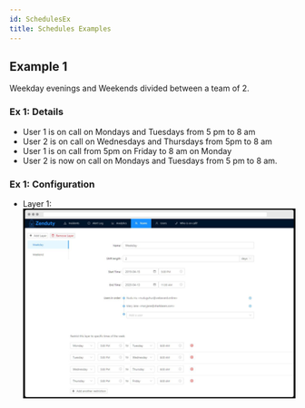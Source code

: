 ```yaml
---
id: SchedulesEx
title: Schedules Examples
---
```

## Example 1
Weekday evenings and Weekends divided between a team of 2.

### Ex 1: Details
* User 1 is on call on Mondays and Tuesdays from 5 pm to 8 am
* User 2 is on call on Wednesdays and Thursdays from 5pm to 8 am
* User 1 is on call from 5pm on Friday to 8 am on Monday
* User 2 is now on call on Mondays and Tuesdays from 5 pm to 8 am.

### Ex 1: Configuration
* Layer 1: 
![](/img/schedules/1_1.png)